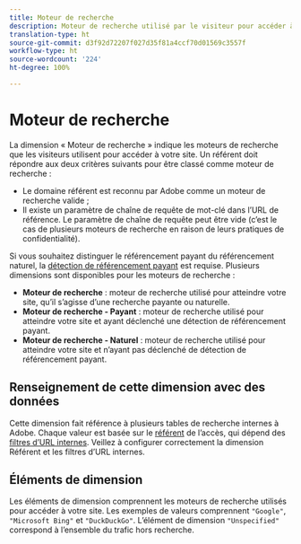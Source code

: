 ```yaml
---
title: Moteur de recherche
description: Moteur de recherche utilisé par le visiteur pour accéder à votre site.
translation-type: ht
source-git-commit: d3f92d72207f027d35f81a4ccf70d01569c3557f
workflow-type: ht
source-wordcount: '224'
ht-degree: 100%

---
```



# Moteur de recherche

La dimension « Moteur de recherche » indique les moteurs de recherche que les visiteurs utilisent pour accéder à votre site. Un référent doit répondre aux deux critères suivants pour être classé comme moteur de recherche :

* Le domaine référent est reconnu par Adobe comme un moteur de recherche valide ;
* Il existe un paramètre de chaîne de requête de mot-clé dans l’URL de référence. Le paramètre de chaîne de requête peut être vide (c’est le cas de plusieurs moteurs de recherche en raison de leurs pratiques de confidentialité).

Si vous souhaitez distinguer le référencement payant du référencement naturel, la [détection de référencement payant](/help/admin/admin/paid-search-detection/paid-search-detection.md) est requise. Plusieurs dimensions sont disponibles pour les moteurs de recherche :

* **Moteur de recherche** : moteur de recherche utilisé pour atteindre votre site, qu’il s’agisse d’une recherche payante ou naturelle.
* **Moteur de recherche - Payant** : moteur de recherche utilisé pour atteindre votre site et ayant déclenché une détection de référencement payant.
* **Moteur de recherche - Naturel** : moteur de recherche utilisé pour atteindre votre site et n’ayant pas déclenché de détection de référencement payant.

## Renseignement de cette dimension avec des données

Cette dimension fait référence à plusieurs tables de recherche internes à Adobe. Chaque valeur est basée sur le [référent](referrer.md) de l’accès, qui dépend des [filtres d’URL internes](/help/admin/admin/internal-url-filter-admin.md). Veillez à configurer correctement la dimension Référent et les filtres d’URL internes.

## Éléments de dimension

Les éléments de dimension comprennent les moteurs de recherche utilisés pour accéder à votre site. Les exemples de valeurs comprennent `"Google"`, `"Microsoft Bing"` et `"DuckDuckGo"`. L’élément de dimension `"Unspecified"` correspond à l’ensemble du trafic hors recherche.
